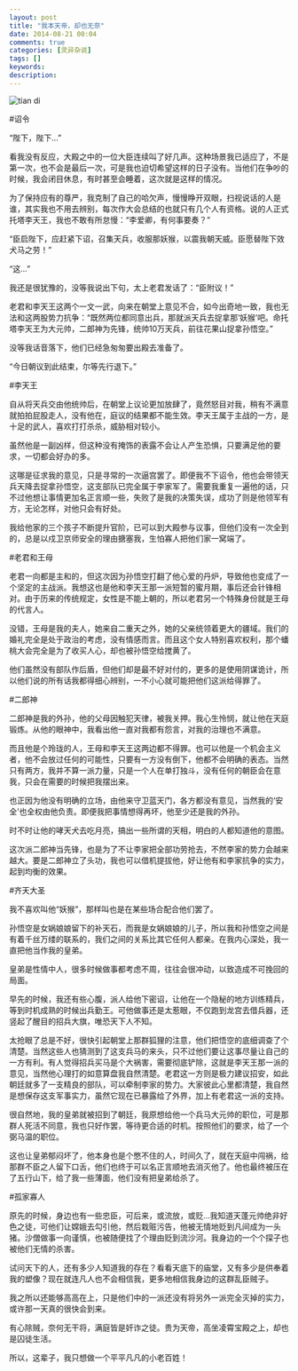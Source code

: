 ```yaml
---
layout: post
title: "我本天帝，却也无奈"
date: 2014-08-21 00:04
comments: true
categories: [灵异杂说]
tags: []
keywords: 
description: 
---
```

![tian di](http://photo.hanyu.iciba.com/upload/encyclopedia_2/78/64/bk_78642e9887b789fc1cd5a936522681da_Cpzt72.jpg)

#诏令

“陛下，陛下...”

看我没有反应，大殿之中的一位大臣连续叫了好几声。这种场景我已适应了，不是第一次，也不会是最后一次，可是我也迫切希望这样的日子没有。当他们在争吵的时候，我会闭目休息，有时甚至会睡着，这次就是这样的情况。

为了保持应有的尊严，我克制了自己的哈欠声，慢慢睁开双眼，扫视说话的人是谁，其实我也不用去辨别，每次作大会总结的也就只有几个人有资格。说的人正式托塔李天王，我也不敢有所怠慢：“李爱卿，有何事要奏？”

“臣启陛下，应赶紧下诏，召集天兵，收服那妖猴，以震我朝天威。臣愿替陛下效犬马之劳！”

“这...”

我还是很犹豫的，没等我说出下句，太上老君发话了：“臣附议！”

<!--more-->
老君和李天王这两个一文一武，向来在朝堂上意见不合，如今出奇地一致，我也无法和这两股势力抗争：“既然两位都同意出兵，那就派天兵去捉拿那‘妖猴’吧。命托塔李天王为大元帅，二郎神为先锋，统帅10万天兵，前往花果山捉拿孙悟空。”

没等我话音落下，他们已经急匆匆要出殿去准备了。

“今日朝议到此结束，尔等先行退下。”


#李天王

自从将天兵交由他统帅后，在朝堂上议论更加放肆了，竟然怒目对我，稍有不满意就拍拍屁股走人，没有他在，庭议的结果都不能生效。李天王属于主战的一方，是十足的武人，喜欢打打杀杀，威胁相对较小。

虽然他是一副凶样，但这种没有掩饰的表露不会让人产生恐惧，只要满足他的要求，一切都会好办的多。

这哪是征求我的意见，只是寻常的一次逼宫罢了。即便我不下诏令，他也会带领天兵天降去捉拿孙悟空，这支部队已完全属于李家军了。需要我重复一遍他的话，只不过他想让事情更加名正言顺一些，失败了是我的决策失误，成功了则是他领军有方，无论怎样，对他只会有好处。

我给他家的三个孩子不断提升官阶，已可以到大殿参与议事，但他们没有一次全到的，总是以戍卫京师安全的理由搪塞我，生怕寡人把他们家一窝端了。


#老君和王母

老君一向都是主和的，但这次因为孙悟空打翻了他心爱的丹炉，导致他也变成了一个坚定的主战派。我想这也是他和李天王那一派短暂的蜜月期，事后还会针锋相对。由于历来的传统规定，女性是不能上朝的，所以老君另一个特殊身份就是王母的代言人。

没错，王母是我的夫人，她来自二重天之外，她的父亲统领着更大的疆域。我们的婚礼完全是处于政治的考虑，没有情感而言。而且这个女人特别喜欢权利，那个蟠桃大会完全是为了收买人心，却也被孙悟空给搅黄了。

他们虽然没有部队作后盾，但他们却是最不好对付的，更多的是使用阴谋诡计，所以他们说的所有话我都得细心辨别，一不小心就可能把他们这派给得罪了。


#二郎神

二郎神是我的外孙，他的父母因触犯天律，被我关押。我心生怜悯，就让他在天庭锻炼。从他的眼神中，我看出他一直对我都有怨言，对我的治理也不满意。

而且他是个玲珑的人，王母和李天王这两边都不得罪。也可以他是一个机会主义者，他不会放过任何的可能性，只要有一方没有倒下，他都不会明确的表态。当然只有两方，我并不算一派力量，只是一个人在单打独斗，没有任何的朝臣会在意我，只会在需要的时候把我摆出来。

也正因为他没有明确的立场，由他来守卫蓝天门，各方都没有意见，当然我的‘安全’也全权由他负责。即便我把事情想得再坏，他至少还是我的外孙。

时不时让他的哮天犬去吃月亮，搞出一些所谓的天相，明白的人都知道他的意图。

这次派二郎神当先锋，也是为了不让李家把全部功劳抢去，不然李家的势力会越来越大。要是二郎神立了头功，我也可以借机提拔他，好让他有和李家抗争的实力，起到均衡的效果。

#齐天大圣

我不喜欢叫他“妖猴”，那样叫也是在某些场合配合他们罢了。

孙悟空是女娲娘娘留下的补天石，而我是女娲娘娘的儿子，所以我和孙悟空之间是有着千丝万缕的联系的，我们之间的关系比其它任何人都亲。在我内心深处，我一直把他当作我的皇弟。

皇弟是性情中人，很多时候做事都考虑不周，往往会很冲动，以致造成不可挽回的局面。

早先的时候，我还有些心腹，派人给他下密诏，让他在一个隐秘的地方训练精兵，等到时机成熟的时候出兵勤王。可他做事还是太惹眼，不仅跑到龙宫去借兵器，还竖起了醒目的招兵大旗，唯恐天下人不知。

太抢眼了总是不好，很快引起朝堂上那群狐狸的注意，他们把悟空的底细调查了个清楚。当然这些人也猜测到了这支兵马的来头，只不过他们要让这事尽量让自己的一方有利。有人觉得招兵买马是个大祸害，需要彻底铲除，这就是李天王那一派的意见，当然他心理打的如意算盘我自然清楚。老君这一方则是极力建议招安，如此朝廷就多了一支精良的部队，可以牵制李家的势力。大家彼此心里都清楚，我自然是想保存这支军事实力，虽然它现在已暴露给了外界，加上有老君这一派的支持。

很自然地，我的皇弟就被招到了朝廷，我原想给他一个兵马大元帅的职位，可是那群人死活不同意，我也只好作罢，等待更合适的时机。按照他们的要求，给了一个弼马温的职位。

这也让皇弟郁闷坏了，他本身也是个憋不住的人，时间久了，就在天庭中闯祸，给那群不臣之人留下口舌，他们也终于可以名正言顺地去消灭他了。他也最终被压在了五行山下，给了我一些薄面，他们没有把皇弟给杀了。


#孤家寡人

原先的时候，身边也有一些忠臣，可后来，或流放，或贬...我知道天蓬元帅绝非好色之徒，可他们让嫦娥去勾引他，然后栽赃污告，他被无情地贬到凡间成为一头猪。沙僧做事一向谨慎，也被随便找了个理由贬到流沙河。我身边的一个个探子也被他们无情的杀害。

试问天下的人，还有多少人知道我的存在？看看天底下的庙堂，又有多少是供奉着我的塑像？现在就连凡人也不会相信我，更多地相信我身边的这群乱臣贼子。

我之所以还能够高高在上，只是他们中的一派还没有将另外一派完全灭掉的实力，或许那一天真的很快会到来。

有心除贼，奈何无干将，满庭皆是奸诈之徒。贵为天帝，高坐凌霄宝殿之上，却也是囚徒生活。

所以，这辈子，我只想做一个平平凡凡的小老百姓！